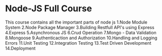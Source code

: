 # Node-JS Full Course

This course contains all the important parts of node js
1.Node Module System
2.Node Package Manager
3.Building Restfull API's using Express
4.Express
5.Asynchronous JS
6.Crud Operation
7.Mongo - Data Validation
8.Mongoose
9.Authenticaction and Authorization
10.Handling and Logging Errors
11.Unit Testing
12.Integration Testing
13.Test Driven Development
14.Deployment
